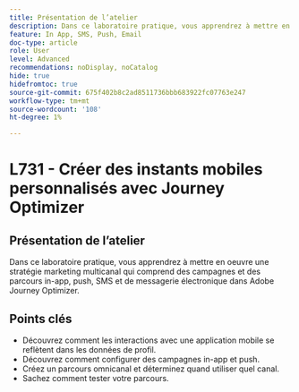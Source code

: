 ```yaml
---
title: Présentation de l’atelier
description: Dans ce laboratoire pratique, vous apprendrez à mettre en oeuvre une stratégie marketing multicanal qui comprend des campagnes et des parcours in-app, push, SMS et de messagerie électronique dans Adobe Journey Optimizer.
feature: In App, SMS, Push, Email
doc-type: article
role: User
level: Advanced
recommendations: noDisplay, noCatalog
hide: true
hidefromtoc: true
source-git-commit: 675f402b8c2ad8511736bbb683922fc07763e247
workflow-type: tm+mt
source-wordcount: '108'
ht-degree: 1%

---
```



# L731 - Créer des instants mobiles personnalisés avec Journey Optimizer

## Présentation de l’atelier

Dans ce laboratoire pratique, vous apprendrez à mettre en oeuvre une stratégie marketing multicanal qui comprend des campagnes et des parcours in-app, push, SMS et de messagerie électronique dans Adobe Journey Optimizer.

## Points clés

* Découvrez comment les interactions avec une application mobile se reflètent dans les données de profil.
* Découvrez comment configurer des campagnes in-app et push.
* Créez un parcours omnicanal et déterminez quand utiliser quel canal.
* Sachez comment tester votre parcours.
